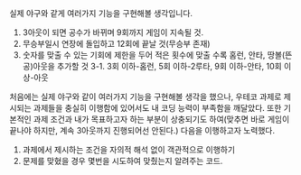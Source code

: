  실제 야구와 같게 여러가지 기능을 구현해볼 생각입니다.
1. 3아웃이 되면 공수가 바뀌며 9회까지 게임이 지속될 것.
2. 무승부일시 연장에 돌입하고 12회에 끝날 것(무승부 존재)
3. 숫자를 맞출 수 있는 기회에 제한을 두어 적은 횟수에 맞출 수록 홈런, 안타, 땅볼(뜬공)아웃을 추가할 것
3-1. 3회 이하-홈런, 5회 이하-2루타, 9회 이하-안타, 10회 이상-아웃

처음에는 실제 야구와 같이 여러가지 기능을 구현해볼 생각을 했으나, 우테코 과제로 제시되는
과제들을 충실히 이행함에 있어서도 내 코딩 능력이 부족함을 깨달았다. 또한 기본적인 과제 조건과 내가 목표하고자 하는 부분이
상충되기도 하여(맞추면 바로 게임이 끝나야 하지만, 계속 3아웃까지 진행되어선 안된다.) 다음을 이행하고자 노력했다.

1. 과제에서 제시하는 조건을 자의적 해석 없이 객관적으로 이행하기
2. 문제를 맞혔을 경우 몇번을 시도하여 맞췄는지 알려주는 코드.